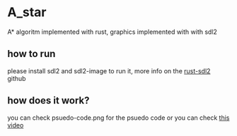 # A_star

A* algoritm implemented with rust, graphics implemented with with sdl2

## how to run

please install sdl2 and sdl2-image to run it,
more info on the [rust-sdl2](https://github.com/Rust-SDL2/rust-sdl2) github

## how does it work?

you can check psuedo-code.png for the psuedo code
or you can check [this video](https://www.youtube.com/watch?v=-L-WgKMFuhE)

